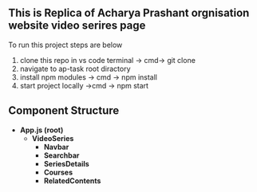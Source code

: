 ## This is Replica of Acharya Prashant orgnisation website video serires page
To run this project steps are below

1. clone this repo in vs code terminal -> cmd->  git clone <repolink>
3. navigate to  ap-task root diractory
2. install npm modules -> cmd -> npm install
3. start project locally ->cmd -> npm start


## Component Structure 

- **App.js (root)**
  - **VideoSeries**
    - **Navbar**
    - **Searchbar**
    - **SeriesDetails**
    - **Courses**
    - **RelatedContents**
